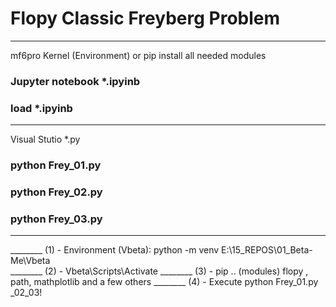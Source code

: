 # Flopy Classic Freyberg Problem 
_______________________________
mf6pro Kernel (Environment) or pip install all needed modules
###    Jupyter notebook    *.ipyinb         
###    load                *.ipyinb         
_______________________________ 
Visual Stutio              *.py 
###     python Frey_01.py
###     python Frey_02.py
###     python Frey_03.py
_______________________________ 
________ (1) - Environment (Vbeta):     python -m venv E:\15_REPOS\01_Beta-Me\Vbeta  
________ (2) -                          Vbeta\Scripts\Activate
________ (3) - pip .. (modules)         flopy , path, mathplotlib and a few others
________ (4) - Execute                  python Frey_01.py _02_03!

